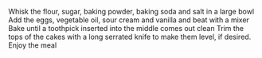 Whisk the flour, sugar, baking powder, baking soda and salt in a large bowl
Add the eggs, vegetable oil, sour cream and vanilla and beat with a mixer 
Bake until a toothpick inserted into the middle comes out clean
 Trim the tops of the cakes with a long serrated knife to make them level, if desired.
 Enjoy the meal
 